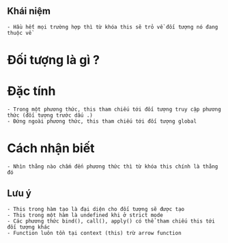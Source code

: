 ## Khái niệm

    - Hầu hết mọi trường hợp thì từ khóa this sẽ trỏ về đối tượng nó đang thuộc về

# Đối tượng là gì ?

# Đặc tính
    - Trong một phương thức, this tham chiếu tới đối tượng truy cập phương thức (đối tượng trước dấu .)
    - Đứng ngoài phương thức, this tham chiếu tới đối tượng global

# Cách nhận biết

    - Nhìn thằng nào chấm đến phương thức thì từ khóa this chính là thằng đó

## Lưu ý

    - This trong hàm tạo là đại diện cho đối tượng sẽ được tạo
    - This trong một hàm là undefined khi ở strict mode 
    - Các phương thức bind(), call(), apply() có thể tham chiếu this tới đối tượng khác
    - Function luôn tồn tại context (this) trừ arrow function